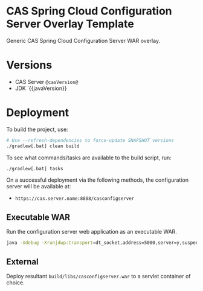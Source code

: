 CAS Spring Cloud Configuration Server Overlay Template
============================

Generic CAS Spring Cloud Configuration Server WAR overlay.

# Versions

- CAS Server `@casVersion@`
- JDK `{{javaVersion}}

# Deployment

To build the project, use:

```bash
# Use --refresh-dependencies to force-update SNAPSHOT versions
./gradlew[.bat] clean build
```

To see what commands/tasks are available to the build script, run:

```bash
./gradlew[.bat] tasks
```

On a successful deployment via the following methods, the configuration server will be available at:

* `https://cas.server.name:8888/casconfigserver`

## Executable WAR

Run the configuration server web application as an executable WAR.

```bash
java -Xdebug -Xrunjdwp:transport=dt_socket,address=5000,server=y,suspend=n -jar build/libs/casconfigserver.war 
```

## External

Deploy resultant `build/libs/casconfigserver.war` to a servlet container of choice.
